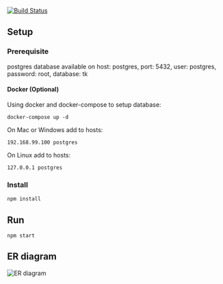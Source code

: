 [![Build Status](https://travis-ci.org/tarekauel/tkpraktikum.svg?branch=master)](https://travis-ci.org/tarekauel/tkpraktikum)

## Setup ##

### Prerequisite ###
postgres database available on host: postgres, port: 5432, user: postgres, password: root, database: tk

#### Docker (Optional) ####

Using docker and docker-compose to setup database:
```
docker-compose up -d
```

On Mac or Windows add to hosts:
```
192.168.99.100 postgres
```

On Linux add to hosts:
```
127.0.0.1 postgres
```

### Install ###

```shell
npm install
```

## Run ##
```shell
npm start
```

## ER diagram ##
![ER diagram](https://rawgit.com/tarekauel/tkpraktikum/master/doc/ER.svg)
